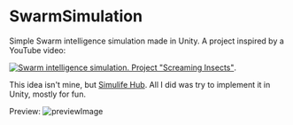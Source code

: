 # SwarmSimulation
Simple Swarm intelligence simulation made in Unity. 
A project inspired by a YouTube video:

[![Swarm intelligence simulation. Project "Screaming Insects"](https://img.youtube.com/vi/Yu7sF9rcVJY/default.jpg)]([https://youtu.be/nTQUwghvy5Q](https://youtu.be/Yu7sF9rcVJY)).

This idea isn't mine, but [Simulife Hub](https://www.youtube.com/@wallcraft-video). All I did was try to implement it in Unity, mostly for fun.

Preview:
![previewImage]()
